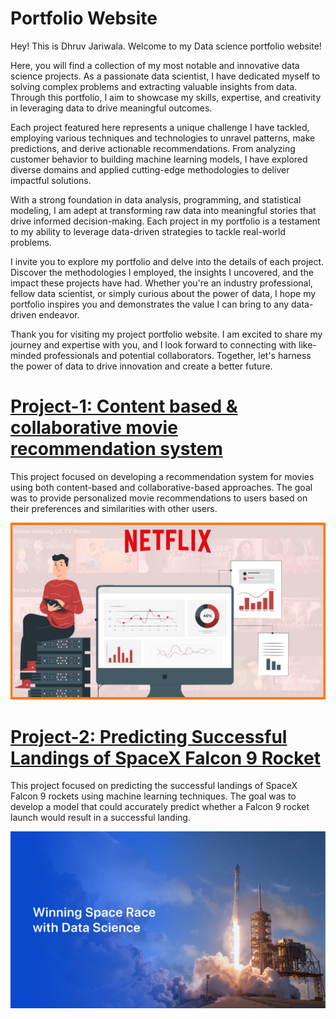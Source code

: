 # Portfolio Website
Hey! This is Dhruv Jariwala. Welcome to my Data science portfolio website!

Here, you will find a collection of my most notable and innovative data science projects. As a passionate data scientist, I have dedicated myself to solving complex problems and extracting valuable insights from data. Through this portfolio, I aim to showcase my skills, expertise, and creativity in leveraging data to drive meaningful outcomes.

Each project featured here represents a unique challenge I have tackled, employing various techniques and technologies to unravel patterns, make predictions, and derive actionable recommendations. From analyzing customer behavior to building machine learning models, I have explored diverse domains and applied cutting-edge methodologies to deliver impactful solutions.

With a strong foundation in data analysis, programming, and statistical modeling, I am adept at transforming raw data into meaningful stories that drive informed decision-making. Each project in my portfolio is a testament to my ability to leverage data-driven strategies to tackle real-world problems.

I invite you to explore my portfolio and delve into the details of each project. Discover the methodologies I employed, the insights I uncovered, and the impact these projects have had. Whether you're an industry professional, fellow data scientist, or simply curious about the power of data, I hope my portfolio inspires you and demonstrates the value I can bring to any data-driven endeavor.

Thank you for visiting my project portfolio website. I am excited to share my journey and expertise with you, and I look forward to connecting with like-minded professionals and potential collaborators. Together, let's harness the power of data to drive innovation and create a better future.

# [Project-1: Content based & collaborative movie recommendation system](https://dhruvjari07.github.io/Portfolio/Project-1/)

This project focused on developing a recommendation system for movies using both content-based and collaborative-based approaches. The goal was to provide personalized movie recommendations to users based on their preferences and similarities with other users.

![](/images/Netflix-Recommendation-Engine-Working-StartupTalky.jpg)

# [Project-2: Predicting Successful Landings of SpaceX Falcon 9 Rocket](https://dhruvjari07.github.io/Portfolio/Project-2/)

This project focused on predicting the successful landings of SpaceX Falcon 9 rockets using machine learning techniques. The goal was to develop a model that could accurately predict whether a Falcon 9 rocket launch would result in a successful landing.

![](/images/spaceX%20website.jpg)
